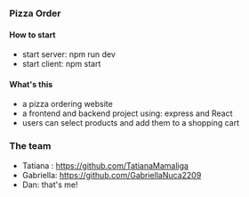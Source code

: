 ### Pizza Order

#### How to start

- start server: npm run dev
- start client: npm start

#### What's this

- a pizza ordering website
- a frontend and backend project using:  express and React
- users can select products and add them to a shopping cart

### The team
- Tatiana : https://github.com/TatianaMamaliga
- Gabriella: https://github.com/GabriellaNuca2209
- Dan: that's me!
